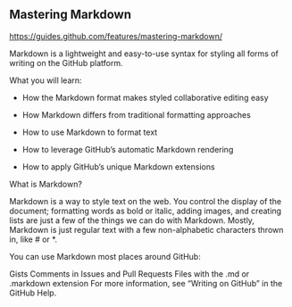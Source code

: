 ## Mastering Markdown

https://guides.github.com/features/mastering-markdown/

Markdown is a lightweight and easy-to-use syntax for styling all forms of writing on the GitHub platform.

What you will learn:

- How the Markdown format makes styled collaborative editing easy

- How Markdown differs from traditional formatting approaches

- How to use Markdown to format text

- How to leverage GitHub’s automatic Markdown rendering

- How to apply GitHub’s unique Markdown extensions


What is Markdown?

Markdown is a way to style text on the web. You control the display of the document; formatting words as bold or italic, adding images, and creating lists are just a few of the things we can do with Markdown. Mostly, Markdown is just regular text with a few non-alphabetic characters thrown in, like # or *.

You can use Markdown most places around GitHub:

Gists
Comments in Issues and Pull Requests
Files with the .md or .markdown extension
For more information, see “Writing on GitHub” in the GitHub Help.

